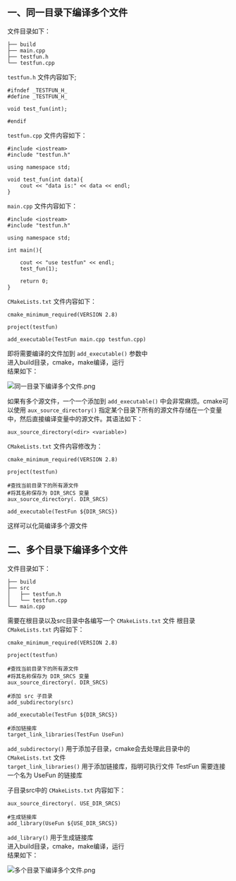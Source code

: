 ## 一、同一目录下编译多个文件
文件目录如下：
```
├── build
├── main.cpp
├── testfun.h
└── testfun.cpp
```
`testfun.h` 文件内容如下;
```
#ifndef _TESTFUN_H_
#define _TESTFUN_H_

void test_fun(int);

#endif
```
`testfun.cpp` 文件内容如下：
```
#include <iostream>
#include "testfun.h"

using namespace std;

void test_fun(int data){
    cout << "data is:" << data << endl;
}
```
`main.cpp` 文件内容如下：
```
#include <iostream>
#include "testfun.h"

using namespace std;

int main(){

    cout << "use testfun" << endl;
    test_fun(1);
    
    return 0;
}
```
`CMakeLists.txt` 文件内容如下：
```
cmake_minimum_required(VERSION 2.8)

project(testfun)

add_executable(TestFun main.cpp testfun.cpp)
```

即将需要编译的文件加到 `add_executable()` 参数中   
进入build目录，cmake，make编译，运行  
结果如下：

![同一目录下编译多个文件.png](https://upload-images.jianshu.io/upload_images/22192996-89e15aae7faf9497.png?imageMogr2/auto-orient/strip%7CimageView2/2/w/1240)

如果有多个源文件，一个一个添加到 `add_executable()` 中会非常麻烦。cmake可以使用 `aux_source_directory()` 指定某个目录下所有的源文件存储在一个变量中，然后直接编译变量中的源文件。其语法如下：
```
aux_source_directory(<dir> <variable>)
```
`CMakeLists.txt` 文件内容修改为：
```
cmake_minimum_required(VERSION 2.8)

project(testfun)

#查找当前目录下的所有源文件
#将其名称保存为 DIR_SRCS 变量
aux_source_directory(. DIR_SRCS)

add_executable(TestFun ${DIR_SRCS})
```
这样可以化简编译多个源文件

## 二、多个目录下编译多个文件
文件目录如下：
```
├── build
├── src
│   ├── testfun.h
│   └── testfun.cpp
└── main.cpp
```
需要在根目录以及src目录中各编写一个 `CMakeLists.txt` 文件
根目录 `CMakeLists.txt` 内容如下：
```
cmake_minimum_required(VERSION 2.8)

project(testfun)

#查找当前目录下的所有源文件
#将其名称保存为 DIR_SRCS 变量
aux_source_directory(. DIR_SRCS)

#添加 src 子目录
add_subdirectory(src)

add_executable(TestFun ${DIR_SRCS})

#添加链接库
target_link_libraries(TestFun UseFun)
``` 
`add_subdirectory()` 用于添加子目录，cmake会去处理此目录中的 `CMakeLists.txt` 文件  
`target_link_libraries()` 用于添加链接库，指明可执行文件 TestFun 需要连接一个名为 UseFun 的链接库  

子目录src中的 `CMakeLists.txt` 内容如下：
```
aux_source_directory(. USE_DIR_SRCS)

#生成链接库
add_library(UseFun ${USE_DIR_SRCS})
```
`add_library()` 用于生成链接库  
进入build目录，cmake，make编译，运行  
结果如下：  

![多个目录下编译多个文件.png](https://upload-images.jianshu.io/upload_images/22192996-8dcf804f08520d00.png?imageMogr2/auto-orient/strip%7CimageView2/2/w/1240)
